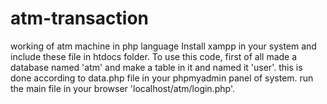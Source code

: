 # atm-transaction
working of atm machine in php language
Install xampp in your system and include these file in htdocs folder.
To use this code, first of all made a database named 'atm' and make a table in it and named it 'user'.
this is done according to data.php file in your phpmyadmin panel of system.
run the main file in your browser 'localhost/atm/login.php'.
